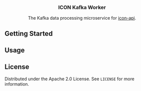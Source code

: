 <p align="center">
  <h3 align="center">ICON Kafka Worker</h3>

  <p align="center">
    The Kafka data processing microservice for <a href="https://github.com/geometry-labs/icon-api">icon-api</a>.
    <br />
</p>

## Getting Started


## Usage


## License

Distributed under the Apache 2.0 License. See `LICENSE` for more information.
